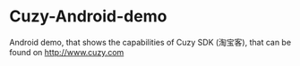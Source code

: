 Cuzy-Android-demo
=================

Android demo, that shows the capabilities of Cuzy SDK (淘宝客), that can be found on http://www.cuzy.com

